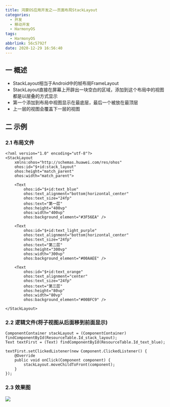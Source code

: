 ```yaml
---
title: 鸿蒙OS应用开发之——页面布局StackLayout
categories:
  - 开发
  - 移动开发
  - HarmonyOS
tags:
  - HarmonyOS
abbrlink: 56c5792f
date: 2020-12-29 16:56:40
---
```

## 一 概述

* StackLayout相当于Android中的帧布局FrameLayout
* StackLayout直接在屏幕上开辟出一块空白的区域，添加到这个布局中的视图都是以层叠的方式显示
* 第一个添加到布局中视图显示在最底层，最后一个被放在最顶层
* 上一层的视图会覆盖下一层的视图

<!--more-->

## 二 示例

### 2.1 布局文件

```
<?xml version="1.0" encoding="utf-8"?>
<StackLayout
    xmlns:ohos="http://schemas.huawei.com/res/ohos"
    ohos:id="$+id:stack_layout"
    ohos:height="match_parent"
    ohos:width="match_parent">
 
    <Text
        ohos:id="$+id:text_blue"
        ohos:text_alignment="bottom|horizontal_center"
        ohos:text_size="24fp"
        ohos:text="第一层"
        ohos:height="400vp"
        ohos:width="400vp"
        ohos:background_element="#3F56EA" />
 
    <Text
        ohos:id="$+id:text_light_purple"
        ohos:text_alignment="bottom|horizontal_center"
        ohos:text_size="24fp"
        ohos:text="第二层"
        ohos:height="300vp"
        ohos:width="300vp"
        ohos:background_element="#00AAEE" />
 
    <Text
        ohos:id="$+id:text_orange"
        ohos:text_alignment="center"
        ohos:text_size="24fp"
        ohos:text="第三层"
        ohos:height="80vp"
        ohos:width="80vp"
        ohos:background_element="#00BFC9" />
        
</StackLayout>
```

### 2.2 逻辑文件(将子视图从后面移到前面显示)

```
ComponentContainer stackLayout = (ComponentContainer) findComponentById(ResourceTable.Id_stack_layout);
Text textFirst = (Text) findComponentById(ResourceTable.Id_text_blue);

textFirst.setClickedListener(new Component.ClickedListener() {
    @Override
    public void onClick(Component component) {
        stackLayout.moveChildToFront(component);
    }
});
```

### 2.3 效果图

![][1]



[1]:https://cdn.jsdelivr.net/gh/pgzxc/CDN/blog-hmos/hmos-layout-stacklayout-sample.gif